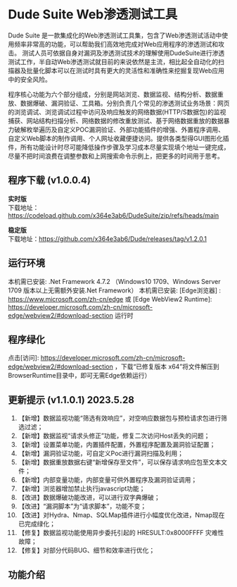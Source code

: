 # Dude Suite Web渗透测试工具

Dude Suite 是一款集成化的Web渗透测试工具集，包含了Web渗透测试活动中使用频率非常高的功能，可以帮助我们高效地完成对Web应用程序的渗透测试和攻击。
测试人员可依据自身对漏洞及渗透测试技术的理解使用DudeSuite进行渗透测试工作，半自动Web渗透测试就目前的来说依然是主流，相比起全自动化的扫描器及批量化脚本可以在测试时具有更大的灵活性和准确性来挖掘复现Web应用中的安全风险。

程序核心功能为六个部分组成，分别是网站浏览、数据监视、结构分析、数据重放、数据爆破、漏洞验证、工具箱。分别负责几个常见的渗透测试业务场景：网页的浏览调试、浏览调试过程中访问及响应触发的网络数据(HTTP/S数据包)的监视捕获、网站结构扫描分析、网络数据的修改重放测试、基于网络数据重放的数据暴力破解枚举遍历及自定义POC漏洞验证、外部功能插件的增强、外置程序调用、自定义Web脚本的制作调用、个人网址收藏便捷访问。提供各类型得GUI图形化插件，所有功能设计时尽可能降低操作步骤及学习成本尽量实现填个地址一键完成，尽量不把时间浪费在调整参数和上网搜索命令示例上，把更多的时间用于思考。  

## 程序下载 (v1.0.0.4)

**实时版**  
下载地址：https://codeload.github.com/x364e3ab6/DudeSuite/zip/refs/heads/main  

**稳定版**  
下载地址：https://github.com/x364e3ab6/Dude/releases/tag/v1.2.0.1  

## 运行环境
本机需已安装: .Net Framework 4.7.2 （Windows10 1709、Windows Server 1709 版本以上无需额外安装.Net Framework）
本机需已安装: [Edge浏览器] : https://www.microsoft.com/zh-cn/edge 或 [Edge WebView2 Runtime]: https://developer.microsoft.com/zh-cn/microsoft-edge/webview2/#download-section 运行时

## 程序绿化 
点击[访问]: https://developer.microsoft.com/zh-cn/microsoft-edge/webview2/#download-section ，下载“已修复版本 x64”将文件解压到BrowserRuntime目录中，即可无需Edge依赖运行）

## 更新提示 (v1.1.0.1) 2023.5.28
1. 【新增】数据监视功能“筛选有效响应”，对空响应数据包与预检请求包进行筛选过滤；
2. 【新增】数据监视“请求头修正”功能，修复二次访问Host丢失的问题；
3. 【新增】设置菜单功能，内置插件配置，外置程序配置及漏洞验证配置；
4. 【新增】漏洞验证功能，可自定义Poc进行漏洞扫描及利用；
5. 【新增】数据重放数据右键“新增保存至文件”，可以保存请求响应包至文本文件；
6. 【新增】内部变量功能，内部变量可供外置程序及漏洞验证调用；
7. 【新增】浏览器增加禁止执行javascript功能；
8. 【改进】数据爆破功能改进，可以进行双字典爆破；
9. 【改进】“漏洞脚本”为“请求脚本”，功能不变；
10. 【改进】对Hydra、Nmap、SQLMap插件进行小幅度优化改进，Nmap现在已完成绿化；
11. 【修复】数据监视功能使用异步委托引起的 HRESULT:0x8000FFFF 灾难性故障；
12. 【修复】对部分代码BUG、细节和效率进行优化；

## 功能介绍
